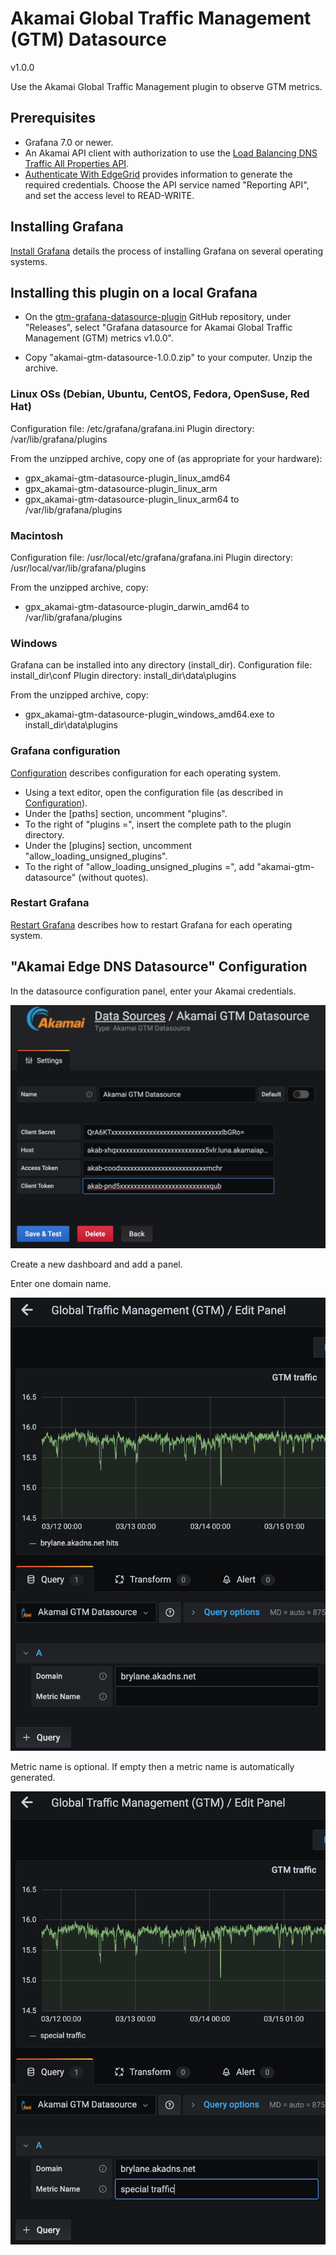 # Akamai Global Traffic Management (GTM) Datasource
v1.0.0

Use the Akamai Global Traffic Management plugin to observe GTM  metrics.

## Prerequisites

* Grafana 7.0 or newer.
* An Akamai API client with authorization to use the [Load Balancing DNS Traffic All Properties API](https://developer.akamai.com/api/core_features/reporting/load-balancing-dns-traffic-all-properties.html). 
* [Authenticate With EdgeGrid](https://developer.akamai.com/getting-started/edgegrid) provides information to generate the required credentials. Choose the API service named "Reporting API", and set the access level to READ-WRITE.

## Installing Grafana

[Install Grafana](https://grafana.com/docs/grafana/latest/installation/) details the process of installing Grafana on several operating systems.

## Installing this plugin on a local Grafana

* On the [gtm-grafana-datasource-plugin](https://github.com/akamai/gtm-grafana-datasource-plugin) GitHub repository, 
under "Releases", select "Grafana datasource for Akamai Global Traffic Management (GTM)  metrics v1.0.0".

* Copy "akamai-gtm-datasource-1.0.0.zip" to your computer.  Unzip the archive.

### Linux OSs (Debian, Ubuntu, CentOS, Fedora, OpenSuse, Red Hat)

Configuration file: /etc/grafana/grafana.ini
Plugin directory: /var/lib/grafana/plugins

From the unzipped archive, copy one of (as appropriate for your hardware):
* gpx_akamai-gtm-datasource-plugin_linux_amd64
* gpx_akamai-gtm-datasource-plugin_linux_arm
* gpx_akamai-gtm-datasource-plugin_linux_arm64
to /var/lib/grafana/plugins

### Macintosh

Configuration file: /usr/local/etc/grafana/grafana.ini
Plugin directory: /usr/local/var/lib/grafana/plugins

From the unzipped archive, copy:
* gpx_akamai-gtm-datasource-plugin_darwin_amd64
to /var/lib/grafana/plugins

### Windows

Grafana can be installed into any directory (install_dir).
Configuration file: install_dir\conf
Plugin directory: install_dir\data\plugins

From the unzipped archive, copy:
* gpx_akamai-gtm-datasource-plugin_windows_amd64.exe
to install_dir\data\plugins

### Grafana configuration

[Configuration](https://grafana.com/docs/grafana/latest/administration/configuration/) describes configuration for each operating system.

* Using a text editor, open the configuration file (as described in [Configuration](https://grafana.com/docs/grafana/latest/administration/configuration/)).
* Under the [paths] section, uncomment "plugins".
* To the right of "plugins =", insert the complete path to the plugin directory.
* Under the [plugins] section, uncomment "allow_loading_unsigned_plugins".
* To the right of "allow_loading_unsigned_plugins =", add "akamai-gtm-datasource" (without quotes).

### Restart Grafana
[Restart Grafana](https://grafana.com/docs/grafana/latest/installation/restart-grafana/)
describes how to restart Grafana for each operating system.

## "Akamai Edge DNS Datasource" Configuration

In the datasource configuration panel, enter your Akamai credentials.

![Data Source](https://github.com/akamai/gtm-grafana-datasource-plugin/blob/develop/static/data-source-config.png)

Create a new dashboard and add a panel.

Enter one domain name.

![Domain](https://github.com/akamai/gtm-grafana-datasource-plugin/blob/develop/static/domains-config.png)

Metric name is optional. If empty then a metric name is automatically generated.

![Metric Name](https://github.com/akamai/gtm-grafana-datasource-plugin/blob/develop/static/metric-name-config.png)

